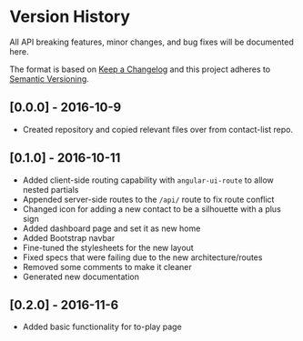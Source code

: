 # Version History
All API breaking features, minor changes, and bug fixes will be documented here.

The format is based on [Keep a Changelog](http://keepachangelog.com/) 
and this project adheres to [Semantic Versioning](http://semver.org/).

## [0.0.0] - 2016-10-9
- Created repository and copied relevant files over from contact-list repo.

## [0.1.0] - 2016-10-11
- Added client-side routing capability with `angular-ui-route` to allow nested partials
- Appended server-side routes to the `/api/` route to fix route conflict
- Changed icon for adding a new contact to be a silhouette with a plus sign
- Added dashboard page and set it as new home
- Added Bootstrap navbar
- Fine-tuned the stylesheets for the new layout
- Fixed specs that were failing due to the new architecture/routes
- Removed some comments to make it cleaner
- Generated new documentation

## [0.2.0] - 2016-11-6
- Added basic functionality for to-play page
